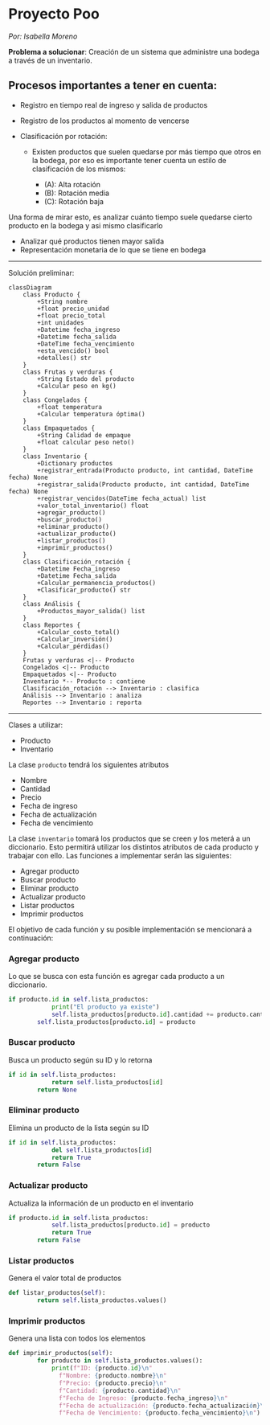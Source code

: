 # Proyecto Poo
*Por: Isabella Moreno*

**Problema a solucionar**: Creación de un sistema que administre una bodega a través de un inventario.

## Procesos importantes a tener en cuenta:

- Registro en tiempo real de ingreso y salida de productos
- Registro de los productos al momento de vencerse
- Clasificación por rotación:
   
   - Existen productos que suelen quedarse por más tiempo que otros en la bodega, por eso es importante tener cuenta un estilo de clasificación de los mismos:
     
      - (A): Alta rotación
      - (B): Rotación media
      - (C): Rotación baja

 Una forma de mirar esto, es analizar cuánto tiempo suele quedarse cierto producto en la bodega y asi mismo clasificarlo

- Analizar qué productos tienen mayor salida
- Representación monetaria de lo que se tiene en bodega

- - - - - - - - - - - - - - - - - - - - - - - - - -   - -
Solución preliminar:
```mermaid
classDiagram
    class Producto {
        +String nombre
        +float precio_unidad
        +float precio_total
        +int unidades
        +Datetime fecha_ingreso
        +Datetime fecha_salida
        +DateTime fecha_vencimiento
        +esta_vencido() bool
        +detalles() str
    }
    class Frutas y verduras {
        +String Estado del producto
        +Calcular peso en kg()
    }
    class Congelados {
        +float temperatura
        +Calcular temperatura óptima()
    }
    class Empaquetados {
        +String Calidad de empaque
        +float calcular peso neto()
    }
    class Inventario {
        +Dictionary productos
        +registrar_entrada(Producto producto, int cantidad, DateTime fecha) None
        +registrar_salida(Producto producto, int cantidad, DateTime fecha) None
        +registrar_vencidos(DateTime fecha_actual) list
        +valor_total_inventario() float
        +agregar_producto()
        +buscar_producto()
        +eliminar_producto()
        +actualizar_producto()
        +listar_productos() 
        +imprimir_productos()
    }
    class Clasificación_rotación {
        +Datetime Fecha_ingreso
        +Datetime Fecha_salida
        +Calcular_permanencia_productos()
        +Clasificar_producto() str
    }
    class Análisis {
        +Productos_mayor_salida() list
    }
    class Reportes {
        +Calcular_costo_total()
        +Calcular_inversión()
        +Calcular_pérdidas()
    }
    Frutas y verduras <|-- Producto
    Congelados <|-- Producto
    Empaquetados <|-- Producto
    Inventario *-- Producto : contiene
    Clasificación_rotación --> Inventario : clasifica
    Análisis --> Inventario : analiza
    Reportes --> Inventario : reporta
```

- - - - - - - - - - - - - - - - - -
Clases a utilizar:
- Producto
- Inventario

La clase ```producto``` tendrá los siguientes atributos
- Nombre
- Cantidad
- Precio
- Fecha de ingreso
- Fecha de actualización
- Fecha de vencimiento

La clase ```inventario``` tomará los productos que se creen y los meterá a un diccionario. Esto permitirá utilizar los distintos atributos de cada producto y trabajar con ello. Las funciones a implementar serán las siguientes:
- Agregar producto
- Buscar producto
- Eliminar producto
- Actualizar producto
- Listar productos
- Imprimir productos

El objetivo de cada función y su posible implementación se mencionará a continuación:

### Agregar producto

Lo que se busca con esta función es agregar cada producto a un diccionario.

```python
if producto.id in self.lista_productos:
            print("El producto ya existe")
            self.lista_productos[producto.id].cantidad += producto.cantidad
        self.lista_productos[producto.id] = producto
```

### Buscar producto 

Busca un producto según su ID y lo retorna
```python
if id in self.lista_productos:
            return self.lista_productos[id]
        return None
```

### Eliminar producto

Elimina un producto de la lista según su ID
```python
if id in self.lista_productos:
            del self.lista_productos[id]
            return True
        return False
```

### Actualizar producto

Actualiza la información de un producto en el inventario
```python
if producto.id in self.lista_productos:
            self.lista_productos[producto.id] = producto
            return True
        return False
```
### Listar productos
Genera el valor total de productos
```python
def listar_productos(self):
        return self.lista_productos.values()
```

### Imprimir productos
Genera una lista con todos los elementos
```python
def imprimir_productos(self):
        for producto in self.lista_productos.values():
            print(f"ID: {producto.id}\n"
              f"Nombre: {producto.nombre}\n"
              f"Precio: {producto.precio}\n"
              f"Cantidad: {producto.cantidad}\n"
              f"Fecha de Ingreso: {producto.fecha_ingreso}\n"
              f"Fecha de actualización: {producto.fecha_actualización}\n"
              f"Fecha de Vencimiento: {producto.fecha_vencimiento}\n")
```


